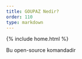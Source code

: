 ```yaml
---
title: GOUPAZ Nedir?
order: 110
type: markdown
---
```

{% include home.html %}

Bu open-source komandadir
